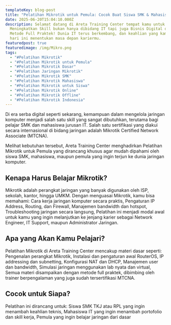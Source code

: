 ```yaml
---
templateKey: blog-post
title: "Pelatihan Mikrotik untuk Pemula: Cocok Buat Siswa SMK & Mahasiswa IT"
date: 2025-06-20T15:04:10.000Z
description: Selamat datang di Areta Training Center tempat kamu untuk
  Meningkatkan Skill bukan hanya dibidang IT tapi juga Bisnis Digital dengan
  Metode Full Praktek! Dunia IT terus berkembang, dan keahlian yang kamu miliki
  hari ini menentukan masa depan kariermu.
featuredpost: true
featuredimage: /img/Mikro.png
tags:
  - "#Pelatihan Mikrotik"
  - "#Pelatihan Mikrotik untuk Pemula"
  - "#Pelatihan Mikrotik Dasar"
  - "#Pelatihan Jaringan Mikrotik"
  - "#Pelatihan Mikrotik SMK"
  - "#Pelatihan Mikrotik Mahasiswa"
  - "#Pelatihan Mikrotik untuk Siswa"
  - "#Pelatihan Mikrotik Online"
  - "#Pelatihan Mikrotik Offline"
  - "#Pelatihan Mikrotik Indonesia"
---
```


Di era serba digital seperti sekarang, kemampuan dalam mengelola jaringan komputer menjadi salah satu skill yang sangat dibutuhkan, terutama bagi pelajar SMK dan mahasiswa jurusan IT. Salah satu sertifikasi yang diakui secara internasional di bidang jaringan adalah Mikrotik Certified Network Associate (MTCNA).

Melihat kebutuhan tersebut, Areta Training Center menghadirkan Pelatihan Mikrotik untuk Pemula yang dirancang khusus agar mudah dipahami oleh siswa SMK, mahasiswa, maupun pemula yang ingin terjun ke dunia jaringan komputer.

## Kenapa Harus Belajar Mikrotik?
Mikrotik adalah perangkat jaringan yang banyak digunakan oleh ISP, sekolah, kantor, hingga UMKM. Dengan menguasai Mikrotik, kamu bisa memahami:
Cara kerja jaringan komputer secara praktis, Pengaturan IP Address, Routing, dan Firewall, Manajemen bandwidth dan hotspot, Troubleshooting jaringan secara langsung, Pelatihan ini menjadi modal awal untuk kamu yang ingin melanjutkan ke jenjang karier sebagai Network Engineer, IT Support, maupun Administrator Jaringan.

## Apa yang Akan Kamu Pelajari?
Pelatihan Mikrotik di Areta Training Center mencakup materi dasar seperti:
Pengenalan perangkat Mikrotik, Instalasi dan pengaturan awal RouterOS, IP addressing dan subnetting, Konfigurasi NAT dan DHCP, Manajemen user dan bandwidth, Simulasi jaringan menggunakan lab nyata dan virtual, Semua materi disampaikan dengan metode full praktek, dibimbing oleh trainer berpengalaman yang juga sudah tersertifikasi MTCNA.

## Cocok untuk Siapa?
Pelatihan ini dirancang untuk:
Siswa SMK TKJ atau RPL yang ingin menambah keahlian teknis, Mahasiswa IT yang ingin menambah portofolio dan skill kerja, Pemula yang ingin belajar jaringan dari dasar
